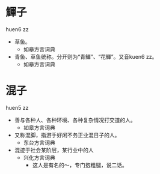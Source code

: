# 鯶子
huen6 zz
+ 草鱼。
  * 如皋方言词典
+ 青鱼、草鱼统称。分开则为“青鯶”、“花鯶”。又音kuen6 zz。
  * 如皋方言词典

# 混子
huen5 zz
+ 善与各种人、各种环境、各种复杂情况打交道的人。
  * 如皋方言词典
+ 又称混脚，指游手好闲不务正业混日子的人。
  * 东台方言词典
+ 混迹于社会某阶层，某行业中的人
  * 兴化方言词典
    - 这人是有名的～，专门抱粗腿，说二话。
